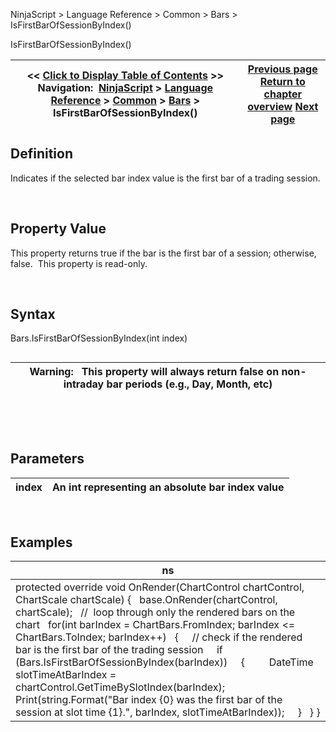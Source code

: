 ﻿


NinjaScript \> Language Reference \> Common \> Bars \> IsFirstBarOfSessionByIndex()






















IsFirstBarOfSessionByIndex()







| \<\< [Click to Display Table of Contents](isfirstbarofsessionbyindex.md) \>\> **Navigation:**     [NinjaScript](ninjascript-1.md) \> [Language Reference](language_reference_wip-1.md) \> [Common](common-1.md) \> [Bars](bars-1.md) \> IsFirstBarOfSessionByIndex() | [Previous page](isfirstbarofsession-1.md) [Return to chapter overview](bars-1.md) [Next page](islastbarofsession-1.md) |
| --- | --- |











## Definition


Indicates if the selected bar index value is the first bar of a trading session.


 


## Property Value


This property returns true if the bar is the first bar of a session; otherwise, false.  This property is read\-only.


 


## Syntax
Bars.IsFirstBarOfSessionByIndex(int index)


## 




| Warning:   This property will always return false on non\-intraday bar periods (e.g., Day, Month, etc) |
| --- |



 


 


## Parameters




| index | An int representing an absolute bar index value |
| --- | --- |



 


## Examples




| ns |
| --- |
| protected override void OnRender(ChartControl chartControl, ChartScale chartScale) {    base.OnRender(chartControl, chartScale);    //  loop through only the rendered bars on the chart     for(int barIndex \= ChartBars.FromIndex; barIndex \<\= ChartBars.ToIndex; barIndex\+\+)    {      // check if the rendered bar is the first bar of the trading session      if (Bars.IsFirstBarOfSessionByIndex(barIndex))      {          DateTime slotTimeAtBarIndex \= chartControl.GetTimeBySlotIndex(barIndex);          Print(string.Format("Bar index {0} was the first bar of the session at slot time {1}.", barIndex, slotTimeAtBarIndex));      }    } } |









